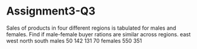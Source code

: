 # Assignment3-Q3
Sales of products in four different regions is tabulated for males and females. Find if male-female buyer rations are similar across regions.
        east    west   north   south
males    50     142    131      70
females  550    351     

